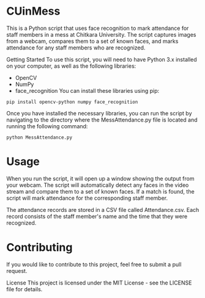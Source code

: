 # CUinMess

This is a Python script that uses face recognition to mark attendance for staff members in a mess at Chitkara University. The script captures images from a webcam, compares them to a set of known faces, and marks attendance for any staff members who are recognized.

Getting Started
To use this script, you will need to have Python 3.x installed on your computer, as well as the following libraries:

- OpenCV
- NumPy
- face_recognition
 You can install these libraries using pip:
 ```
 pip install opencv-python numpy face_recognition
```

Once you have installed the necessary libraries, you can run the script by navigating to the directory where the MessAttendance.py file is located and running the following command:

```
python MessAttendance.py
```
# Usage
When you run the script, it will open up a window showing the output from your webcam. The script will automatically detect any faces in the video stream and compare them to a set of known faces. If a match is found, the script will mark attendance for the corresponding staff member.

The attendance records are stored in a CSV file called Attendance.csv. Each record consists of the staff member's name and the time that they were recognized.

# Contributing
If you would like to contribute to this project, feel free to submit a pull request.


License
This project is licensed under the MIT License - see the LICENSE file for details.

